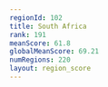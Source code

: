 ```yaml
---
regionId: 102
title: South Africa
rank: 191
meanScore: 61.8
globalMeanScore: 69.21
numRegions: 220
layout: region_score
---
```

